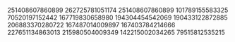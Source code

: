 251408607860899
262725781051174
251408607860899
101789155583325
70520197152442
167719830658980
194304454542069
190433122872885
206883370280722
167487014009897
167403784214666
227651134863013
215980504009349
142215002034265
79515812535215
